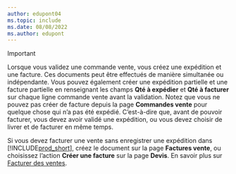 ```yaml
---
author: edupont04
ms.topic: include
ms.date: 08/08/2022
ms.author: edupont
---
```

> [!IMPORTANT]
> Lorsque vous validez une commande vente, vous créez une expédition et une facture. Ces documents peut être effectués de manière simultanée ou indépendante. Vous pouvez également créer une expédition partielle et une facture partielle en renseignant les champs **Qté à expédier** et **Qté à facturer** sur chaque ligne commande vente avant la validation. Notez que vous ne pouvez pas créer de facture depuis la page **Commandes vente** pour quelque chose qui n’a pas été expédié. C’est-à-dire que, avant de pouvoir facturer, vous devez avoir validé une expédition, ou vous devez choisir de livrer et de facturer en même temps.
>
> Si vous devez facturer une vente sans enregistrer une expédition dans [!INCLUDE[prod_short](prod_short.md)], créez le document sur la page **Factures vente**, ou choisissez l’action **Créer une facture** sur la page **Devis**. En savoir plus sur [Facturer des ventes](../sales-how-invoice-sales.md).
